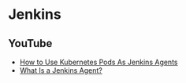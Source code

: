 # Jenkins

## YouTube

* [How to Use Kubernetes Pods As Jenkins Agents](https://www.youtube.com/watch?v=ZXaorni-icg)
* [What Is a Jenkins Agent?](https://www.youtube.com/watch?v=4KghHJEz5no)
